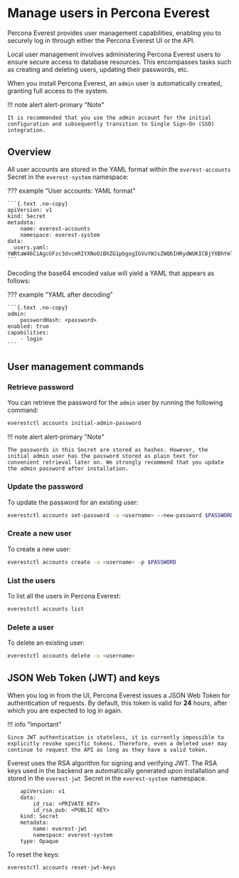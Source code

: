# Manage users in Percona Everest

Percona Everest provides user management capabilities, enabling you to securely log in through either the Percona Everest UI or the API.

Local user management involves administering Percona Everest users to ensure secure access to database resources. This encompasses tasks such as creating and deleting users, updating their passwords, etc.

When you install Percona Everest, an `admin` user is automatically created, granting full access to the system.

!!! note alert alert-primary "Note"

    It is recommended that you use the admin account for the initial configuration and subsequently transition to Single Sign-On (SSO) integration.


## Overview

All user accounts are stored in the YAML format within the `everest-accounts` Secret in the `everest-system` namespace:

??? example "User accounts: YAML format"
        
    ```{.text .no-copy}
    apiVersion: v1
    kind: Secret
    metadata:
        name: everest-accounts
        namespace: everest-system
    data:                    
      users.yaml: YWRtaW46CiAgcGFzc3dvcmRIYXNoOiBhZG1pbgogIGVuYWJsZWQ6IHRydWUKICBjYXBhYmlsaXRpZXM6CiAgICAtIGxvZ2lu
    ```

Decoding the base64 encoded value will yield a YAML that appears as follows:


??? example "YAML after decoding"

    ```{.text .no-copy}
    admin:
        passwordHash: <password>
    enabled: true
    capabilities:
        - login
    ```

## User management commands

### Retrieve password

You can retrieve the password for the `admin` user by running the following command:

```sh
everestctl accounts initial-admin-password
```

!!! note alert alert-primary "Note"

    The passwords in this Secret are stored as hashes. However, the initial admin user has the password stored as plain text for convenient retrieval later on. We strongly recommend that you update the admin password after installation.



### Update the password

To update the password for an existing user:

```sh
everestctl accounts set-password -u <username> --new-password $PASSWORD
```

### Create a new user

To create a new user:

```sh
everestctl accounts create -u <username> -p $PASSWORD
```

### List the users

To list all the users in Percona Everest:

```sh
everestctl accounts list
```

### Delete a user

To delete an existing user:

```sh
everestctl accounts delete -u <username>
```


## JSON Web Token (JWT) and keys

When you log in from the UI, Percona Everest issues a JSON Web Token for authentication of requests. By default, this token is valid for **24** hours, after which you are expected to log in again.


!!! info "Important"

    Since JWT authentication is stateless, it is currently impossible to explicitly revoke specific tokens. Therefore, even a deleted user may continue to request the API as long as they have a valid token.


Everest uses the RSA algorithm for signing and verifying JWT. The RSA keys used in  the backend are automatically generated upon installation and stored in the `everest-jwt `Secret in the `everest-system `namespace.

        apiVersion: v1
        data:
            id_rsa: <PRIVATE KEY>
            id_rsa.pub: <PUBLIC KEY>
        kind: Secret
        metadata:
            name: everest-jwt
            namespace: everest-system
        type: Opaque


To reset the keys:
    
    everestctl accounts reset-jwt-keys
    







